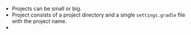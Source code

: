 - Projects can be small or big.
- Project consists of a project directory and a single `settings.gradle` file with the project name.
- 
